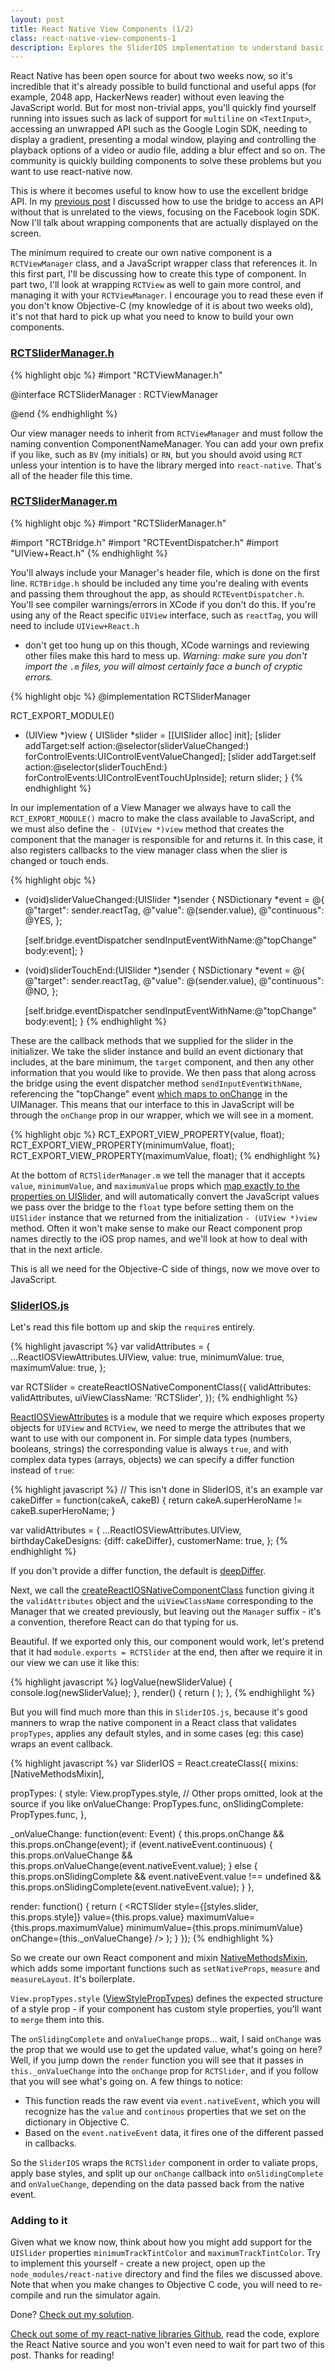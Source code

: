 ```yaml
---
layout: post
title: React Native View Components (1/2)
class: react-native-view-components-1
description: Explores the SliderIOS implementation to understand basic component wrapping techniques.
---
```


React Native has been open source for about two weeks now, so it's
incredible that it's already possible to build functional and useful
apps (for example, 2048 app, HackerNews reader) without even leaving the
JavaScript world. But for most non-trivial apps, you'll quickly find
yourself running into issues such as lack of support for `multiline` on
`<TextInput>`, accessing an unwrapped API such as the Google Login SDK,
needing to display a gradient, presenting a modal window, playing and
controlling the playback options of a video or audio file, adding a blur
effect and so on. The community is quickly building components to solve
these problems but you want to use react-native now.

This is where it becomes useful to know how to use the excellent bridge
API. In my [previous post](http://brentvatne.ca/facebook-login-with-react-native/) I
discussed how to use the bridge to access an API without that is
unrelated to the views, focusing on the Facebook login SDK. Now I'll
talk about wrapping components that are actually displayed on the
screen.

The minimum required to create our own native component is a
`RCTViewManager` class, and a JavaScript wrapper class that references
it. In this first part, I'll be discussing how to create this type of
component.  In part two, I'll look at wrapping `RCTView` as well to gain
more control, and managing it with your `RCTViewManager`.  I encourage
you to read these even if you don't know Objective-C (my knowledge of it
is about two weeks old), it's not that hard to pick up what you need to
know to build your own components.

### [RCTSliderManager.h](https://github.com/facebook/react-native/tree/0.3.11/React/Views/RCTSliderManager.h)

{% highlight objc %}
#import "RCTViewManager.h"

@interface RCTSliderManager : RCTViewManager

@end
{% endhighlight %}

Our view manager needs to inherit from `RCTViewManager` and must follow
the naming convention ComponentNameManager. You can add your own prefix
if you like, such as `BV` (my initials) or `RN`, but you should avoid
using `RCT` unless your intention is to have the library merged into
`react-native`. That's all of the header file this time.

### [RCTSliderManager.m](https://github.com/facebook/react-native/tree/0.3.11/React/Views/RCTSliderManager.m)

{% highlight objc %}
#import "RCTSliderManager.h"

#import "RCTBridge.h"
#import "RCTEventDispatcher.h"
#import "UIView+React.h"
{% endhighlight %}

You'll always include your Manager's header file, which is done on the
first line. `RCTBridge.h` should be included any time you're dealing
with events and passing them throughout the app, as should
`RCTEventDispatcher.h`. You'll see compiler warnings/errors in XCode if
you don't do this. If you're using any of the React specific `UIView`
interface, such as `reactTag`, you will need to include `UIView+React.h`
- don't get too hung up on this though, XCode warnings and reviewing
other files make this hard to mess up. _Warning: make sure you don't import
the `.m` files, you will almost certainly face a bunch of cryptic errors._

{% highlight objc %}
@implementation RCTSliderManager

RCT_EXPORT_MODULE()

- (UIView *)view
{
  UISlider *slider = [[UISlider alloc] init];
  [slider addTarget:self action:@selector(sliderValueChanged:) forControlEvents:UIControlEventValueChanged];
  [slider addTarget:self action:@selector(sliderTouchEnd:) forControlEvents:UIControlEventTouchUpInside];
  return slider;
}
{% endhighlight %}

In our implementation of a View Manager we always have to call the
`RCT_EXPORT_MODULE()` macro to make the class available to JavaScript,
and we must also define the `- (UIView *)view` method that creates the
component that the manager is responsible for and returns it. In this
case, it also registers callbacks to the view manager class when the
slier is changed or touch ends.

{% highlight objc %}
- (void)sliderValueChanged:(UISlider *)sender
{
  NSDictionary *event = @{
    @"target": sender.reactTag,
    @"value": @(sender.value),
    @"continuous": @YES,
  };

  [self.bridge.eventDispatcher sendInputEventWithName:@"topChange" body:event];
}

- (void)sliderTouchEnd:(UISlider *)sender
{
  NSDictionary *event = @{
    @"target": sender.reactTag,
    @"value": @(sender.value),
    @"continuous": @NO,
  };

  [self.bridge.eventDispatcher sendInputEventWithName:@"topChange" body:event];
}
{% endhighlight %}

These are the callback methods that we supplied for the slider in the
initializer. We take the slider instance and build an event dictionary
that includes, at the bare minimum, the `target` component, and then any other
information that you would like to provide. We then pass that along
across the bridge using the event dispatcher method `sendInputEventWithName`,
referencing the "topChange" event [which maps to
onChange](https://github.com/facebook/react-native/tree/0.3.11/React/Modules/RCTUIManager.m#L1149-L1154)
in the UIManager. This means that our interface to this in JavaScript
will be through the `onChange` prop in our wrapper, which we will see in
a moment.

{% highlight objc %}
RCT_EXPORT_VIEW_PROPERTY(value, float);
RCT_EXPORT_VIEW_PROPERTY(minimumValue, float);
RCT_EXPORT_VIEW_PROPERTY(maximumValue, float);
{% endhighlight %}

At the bottom of `RCTSliderManager.m` we tell the manager that it
accepts `value`, `minimumValue`, and `maximumValue` props which [map
exactly to the properties on
UISlider](https://developer.apple.com/library/ios/documentation/UIKit/Reference/UISlider_Class/),
and will automatically convert the JavaScript values we pass over the
bridge to the `float` type before setting them on the `UISlider`
instance that we returned from the initialization `- (UIView *)view`
method. Often it won't make sense to make our React component prop names
directly to the iOS prop names, and we'll look at how to deal with that
in the next article.

This is all we need for the Objective-C side of things, now we move over
to JavaScript.

### [SliderIOS.js](https://github.com/facebook/react-native/blob/v0.3.11/Libraries/Components/SliderIOS/SliderIOS.js)

Let's read this file bottom up and skip the `require`s entirely.

{% highlight javascript %}
var validAttributes = {
  ...ReactIOSViewAttributes.UIView,
  value: true,
  minimumValue: true,
  maximumValue: true,
};

var RCTSlider = createReactIOSNativeComponentClass({
  validAttributes: validAttributes,
  uiViewClassName: 'RCTSlider',
});
{% endhighlight %}

[ReactIOSViewAttributes](https://github.com/facebook/react-native/blob/v0.3.11/Libraries/ReactIOS/ReactIOSViewAttributes.js)
is a module that we require which exposes property objects for `UIView`
and `RCTView`, we need to merge the attributes that we want to use with
our component in. For simple data types (numbers, booleans, strings) the
corresponding value is always `true`, and with complex data types
(arrays, objects) we can specify a differ function instead of `true`:

{% highlight javascript %}
// This isn't done in SliderIOS, it's an example
var cakeDiffer = function(cakeA, cakeB) {
  return cakeA.superHeroName != cakeB.superHeroName;
}

var validAttributes = {
  ...ReactIOSViewAttributes.UIView,
  birthdayCakeDesigns: {diff: cakeDiffer},
  customerName: true,
};
{% endhighlight %}

If you don't provide a differ function, the default is
[deepDiffer](https://github.com/facebook/react-native/blob/v0.3.11/Libraries/Utilities/differ/deepDiffer.js).

Next, we call the
[createReactIOSNativeComponentClass](https://github.com/facebook/react-native/blob/72d3d724a3a0c6bc46981efd0dad8f7f61121a47/Libraries/ReactIOS/createReactIOSNativeComponentClass.js)
function giving it the `validAttributes` object and the
`uiViewClassName` corresponding to the Manager that we created
previously, but leaving out the `Manager` suffix - it's a convention,
therefore React can do that typing for us.

Beautiful. If we exported only this, our component would work, let's
pretend that it had `module.exports = RCTSlider` at the end, then after
we require it in our view we can use it like this:

{% highlight javascript %}
logValue(newSliderValue) {
  console.log(newSliderValue);
},
render() {
  return (
    <RCTSlider style={styles.slider}
               value={50}
               minimumValue={1}
               minimumValue={100}
               onChange={this.logValue} />
  );
},
{% endhighlight %}

But you will find much more than this in `SliderIOS.js`, because it's
good manners to wrap the native component in a React class that validates
`propTypes`, applies any default styles, and in some cases (eg: this
case) wraps an event callback.

{% highlight javascript %}
var SliderIOS = React.createClass({
  mixins: [NativeMethodsMixin],

  propTypes: {
    style: View.propTypes.style,
    // Other props omitted, look at the source if you like
    onValueChange: PropTypes.func,
    onSlidingComplete: PropTypes.func,
  },

  _onValueChange: function(event: Event) {
    this.props.onChange && this.props.onChange(event);
    if (event.nativeEvent.continuous) {
      this.props.onValueChange &&
        this.props.onValueChange(event.nativeEvent.value);
    } else {
      this.props.onSlidingComplete && event.nativeEvent.value !== undefined &&
        this.props.onSlidingComplete(event.nativeEvent.value);
    }
  },

  render: function() {
    return (
      <RCTSlider
        style={[styles.slider, this.props.style]}
        value={this.props.value}
        maximumValue={this.props.maximumValue}
        minimumValue={this.props.minimumValue}
        onChange={this._onValueChange}
      />
    );
  }
});
{% endhighlight %}

So we create our own React component and mixin
[NativeMethodsMixin](https://github.com/facebook/react-native/blob/master/Libraries/ReactIOS/NativeMethodsMixin.js),
which adds some important functions such as `setNativeProps`, `measure`
and `measureLayout`. It's boilerplate.

`View.propTypes.style`
([ViewStylePropTypes](https://github.com/facebook/react-native/blob/master/Libraries/Components/View/ViewStylePropTypes.js))
defines the expected structure of a style prop - if your component has
custom style properties, you'll want to `merge` them into this.

The `onSlidingComplete` and `onValueChange` props... wait, I said
`onChange` was the prop that we would use to get the updated value,
what's going on here? Well, if you jump down the `render` function you
will see that it passes in `this._onValueChange` into the `onChange`
prop for `RCTSlider`, and if you follow that you will see what's going
on. A few things to notice:

- This function reads the raw event via `event.nativeEvent`, which you
  will recognize has the `value` and `continous` properties that we set
on the dictionary in Objective C.
- Based on the `event.nativeEvent` data, it fires one of the different
  passed in callbacks.

So the `SliderIOS` wraps the `RCTSlider` component in order to valiate
props, apply base styles, and split up our `onChange` callback into
`onSlidingComplete` and `onValueChange`, depending on the data passed
back from the native event.

### Adding to it

Given what we know now, think about how you might add support for the
`UISlider` properties `minimumTrackTintColor` and
`maximumTrackTintColor`.  Try to implement this yourself - create a new
project, open up the `node_modules/react-native` directory and find the
files we discussed above.  Note that when you make changes to Objective
C code, you will need to re-compile and run the simulator again.

Done? [Check out my solution](https://github.com/facebook/react-native/pull/799/files).

[Check out some of my react-native
libraries Github](https://github.com/brentvatne), read the code, explore
the React Native source and you won't even need to wait for part two of
this post. Thanks for reading!
